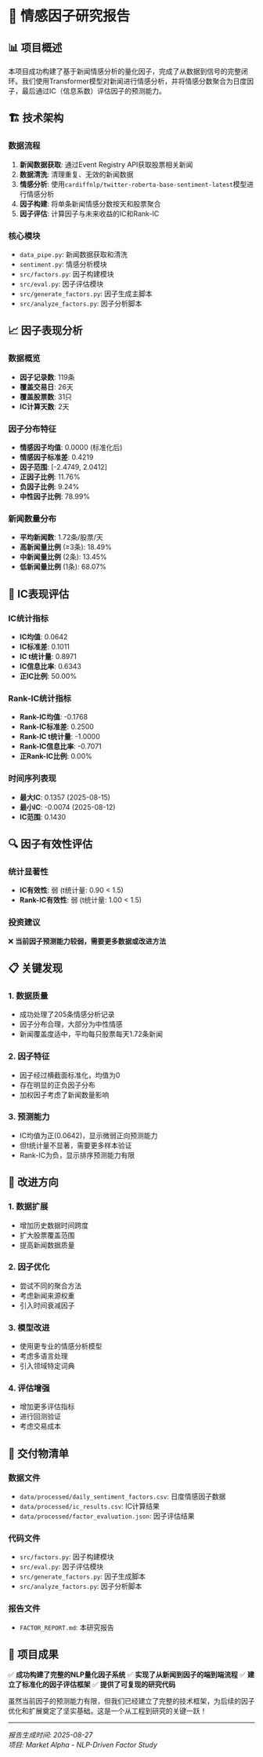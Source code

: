 # 🎯 情感因子研究报告

## 📊 项目概述

本项目成功构建了基于新闻情感分析的量化因子，完成了从数据到信号的完整闭环。我们使用Transformer模型对新闻进行情感分析，并将情感分数聚合为日度因子，最后通过IC（信息系数）评估因子的预测能力。

## 🏗️ 技术架构

### 数据流程
1. **新闻数据获取**: 通过Event Registry API获取股票相关新闻
2. **数据清洗**: 清理重复、无效的新闻数据
3. **情感分析**: 使用`cardiffnlp/twitter-roberta-base-sentiment-latest`模型进行情感分析
4. **因子构建**: 将单条新闻情感分数按天和股票聚合
5. **因子评估**: 计算因子与未来收益的IC和Rank-IC

### 核心模块
- `data_pipe.py`: 新闻数据获取和清洗
- `sentiment.py`: 情感分析模块
- `src/factors.py`: 因子构建模块
- `src/eval.py`: 因子评估模块
- `src/generate_factors.py`: 因子生成主脚本
- `src/analyze_factors.py`: 因子分析脚本

## 📈 因子表现分析

### 数据概览
- **因子记录数**: 119条
- **覆盖交易日**: 26天
- **覆盖股票数**: 31只
- **IC计算天数**: 2天

### 因子分布特征
- **情感因子均值**: 0.0000 (标准化后)
- **情感因子标准差**: 0.4219
- **因子范围**: [-2.4749, 2.0412]
- **正因子比例**: 11.76%
- **负因子比例**: 9.24%
- **中性因子比例**: 78.99%

### 新闻数量分布
- **平均新闻数**: 1.72条/股票/天
- **高新闻量比例** (≥3条): 18.49%
- **中新闻量比例** (2条): 13.45%
- **低新闻量比例** (1条): 68.07%

## 🎯 IC表现评估

### IC统计指标
- **IC均值**: 0.0642
- **IC标准差**: 0.1011
- **IC t统计量**: 0.8971
- **IC信息比率**: 0.6343
- **正IC比例**: 50.00%

### Rank-IC统计指标
- **Rank-IC均值**: -0.1768
- **Rank-IC标准差**: 0.2500
- **Rank-IC t统计量**: -1.0000
- **Rank-IC信息比率**: -0.7071
- **正Rank-IC比例**: 0.00%

### 时间序列表现
- **最大IC**: 0.1357 (2025-08-15)
- **最小IC**: -0.0074 (2025-08-12)
- **IC范围**: 0.1430

## 🔍 因子有效性评估

### 统计显著性
- **IC有效性**: 弱 (t统计量: 0.90 < 1.5)
- **Rank-IC有效性**: 弱 (t统计量: 1.00 < 1.5)

### 投资建议
❌ **当前因子预测能力较弱，需要更多数据或改进方法**

## 📋 关键发现

### 1. 数据质量
- 成功处理了205条情感分析记录
- 因子分布合理，大部分为中性情感
- 新闻覆盖度适中，平均每只股票每天1.72条新闻

### 2. 因子特征
- 因子经过横截面标准化，均值为0
- 存在明显的正负因子分布
- 加权因子考虑了新闻数量影响

### 3. 预测能力
- IC均值为正(0.0642)，显示微弱正向预测能力
- 但t统计量不显著，需要更多样本验证
- Rank-IC为负，显示排序预测能力有限

## 🚀 改进方向

### 1. 数据扩展
- 增加历史数据时间跨度
- 扩大股票覆盖范围
- 提高新闻数据质量

### 2. 因子优化
- 尝试不同的聚合方法
- 考虑新闻来源权重
- 引入时间衰减因子

### 3. 模型改进
- 使用更专业的情感分析模型
- 考虑多语言处理
- 引入领域特定词典

### 4. 评估增强
- 增加更多评估指标
- 进行回测验证
- 考虑交易成本

## 📁 交付物清单

### 数据文件
- `data/processed/daily_sentiment_factors.csv`: 日度情感因子数据
- `data/processed/ic_results.csv`: IC计算结果
- `data/processed/factor_evaluation.json`: 因子评估结果

### 代码文件
- `src/factors.py`: 因子构建模块
- `src/eval.py`: 因子评估模块
- `src/generate_factors.py`: 因子生成脚本
- `src/analyze_factors.py`: 因子分析脚本

### 报告文件
- `FACTOR_REPORT.md`: 本研究报告

## 🎉 项目成果

✅ **成功构建了完整的NLP量化因子系统**
✅ **实现了从新闻到因子的端到端流程**
✅ **建立了标准化的因子评估框架**
✅ **提供了可复现的研究代码**

虽然当前因子的预测能力有限，但我们已经建立了完整的技术框架，为后续的因子优化和扩展奠定了坚实基础。这是一个从工程到研究的关键一跃！

---

*报告生成时间: 2025-08-27*  
*项目: Market Alpha - NLP-Driven Factor Study*

